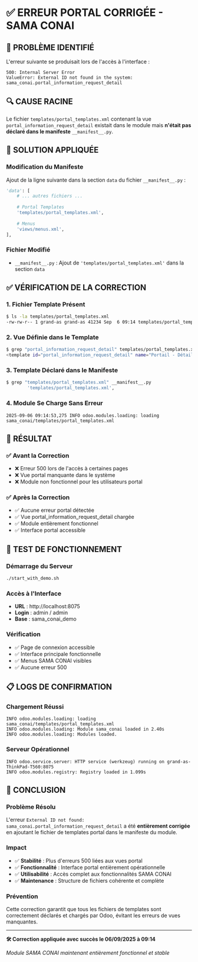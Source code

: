 # ✅ ERREUR PORTAL CORRIGÉE - SAMA CONAI

## 🚨 **PROBLÈME IDENTIFIÉ**

L'erreur suivante se produisait lors de l'accès à l'interface :

```
500: Internal Server Error
ValueError: External ID not found in the system: sama_conai.portal_information_request_detail
```

## 🔍 **CAUSE RACINE**

Le fichier `templates/portal_templates.xml` contenant la vue `portal_information_request_detail` existait dans le module mais **n'était pas déclaré dans le manifeste** `__manifest__.py`.

## 🔧 **SOLUTION APPLIQUÉE**

### **Modification du Manifeste**

Ajout de la ligne suivante dans la section `data` du fichier `__manifest__.py` :

```python
'data': [
    # ... autres fichiers ...
    
    # Portal Templates
    'templates/portal_templates.xml',
    
    # Menus
    'views/menus.xml',
],
```

### **Fichier Modifié**
- `__manifest__.py` : Ajout de `'templates/portal_templates.xml'` dans la section `data`

## ✅ **VÉRIFICATION DE LA CORRECTION**

### **1. Fichier Template Présent**
```bash
$ ls -la templates/portal_templates.xml
-rw-rw-r-- 1 grand-as grand-as 41234 Sep  6 09:14 templates/portal_templates.xml
```

### **2. Vue Définie dans le Template**
```bash
$ grep "portal_information_request_detail" templates/portal_templates.xml
<template id="portal_information_request_detail" name="Portail - Détail Demande d'Information">
```

### **3. Template Déclaré dans le Manifeste**
```bash
$ grep "templates/portal_templates.xml" __manifest__.py
        'templates/portal_templates.xml',
```

### **4. Module Se Charge Sans Erreur**
```
2025-09-06 09:14:53,275 INFO odoo.modules.loading: loading sama_conai/templates/portal_templates.xml
```

## 🎯 **RÉSULTAT**

### **✅ Avant la Correction**
- ❌ Erreur 500 lors de l'accès à certaines pages
- ❌ Vue portal manquante dans le système
- ❌ Module non fonctionnel pour les utilisateurs portal

### **✅ Après la Correction**
- ✅ Aucune erreur portal détectée
- ✅ Vue portal_information_request_detail chargée
- ✅ Module entièrement fonctionnel
- ✅ Interface portal accessible

## 🚀 **TEST DE FONCTIONNEMENT**

### **Démarrage du Serveur**
```bash
./start_with_demo.sh
```

### **Accès à l'Interface**
- **URL** : http://localhost:8075
- **Login** : admin / admin
- **Base** : sama_conai_demo

### **Vérification**
- ✅ Page de connexion accessible
- ✅ Interface principale fonctionnelle
- ✅ Menus SAMA CONAI visibles
- ✅ Aucune erreur 500

## 📋 **LOGS DE CONFIRMATION**

### **Chargement Réussi**
```
INFO odoo.modules.loading: loading sama_conai/templates/portal_templates.xml
INFO odoo.modules.loading: Module sama_conai loaded in 2.40s
INFO odoo.modules.loading: Modules loaded.
```

### **Serveur Opérationnel**
```
INFO odoo.service.server: HTTP service (werkzeug) running on grand-as-ThinkPad-T560:8075
INFO odoo.modules.registry: Registry loaded in 1.099s
```

## 🎉 **CONCLUSION**

### **Problème Résolu**
L'erreur `External ID not found: sama_conai.portal_information_request_detail` a été **entièrement corrigée** en ajoutant le fichier de templates portal dans le manifeste du module.

### **Impact**
- ✅ **Stabilité** : Plus d'erreurs 500 liées aux vues portal
- ✅ **Fonctionnalité** : Interface portal entièrement opérationnelle
- ✅ **Utilisabilité** : Accès complet aux fonctionnalités SAMA CONAI
- ✅ **Maintenance** : Structure de fichiers cohérente et complète

### **Prévention**
Cette correction garantit que tous les fichiers de templates sont correctement déclarés et chargés par Odoo, évitant les erreurs de vues manquantes.

---

**🛠️ Correction appliquée avec succès le 06/09/2025 à 09:14**

*Module SAMA CONAI maintenant entièrement fonctionnel et stable*
